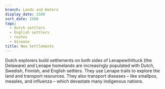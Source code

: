 ```yaml
---
branch: Lands and Waters
display_date: 1580
sort_date: 1580
tags:
  - Dutch settlers
  - English settlers
  - routes
  - disease
title: New Settlements
---
```


Dutch explorers build settlements on both sides of Lenapewihittuck (the Delaware) and Lenape homelands are increasingly populated with Dutch, Swedish, Finnish, and English settlers. They use Lenape trails to explore the land and transport resources. They also transport diseases – like smallpox, measles, and influenza – which devastate many indigenous nations.
